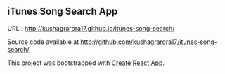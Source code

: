 ## iTunes Song Search App

URL : http://kushagrarora17.github.io/itunes-song-search/

Source code available at http://github.com/kushagrarora17/itunes-song-search/


This project was bootstrapped with [Create React App](https://github.com/facebookincubator/create-react-app).
